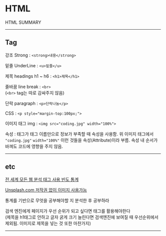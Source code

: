 # HTML

HTML SUMMARY

---
## Tag

강조 Strong : `<strong>내용</strong>`

밑줄 UnderLine : `<u>밑줄</u>`

제목 headings h1 ~ h6 : `<h1>제목</h1>`

줄바꿈 line break : `<br>`  
(`<br>` tag는 따로 감싸주지 않음)

단락 paragraph : `<p>단락나눔</p>`

CSS : `<p style="margin-top:100px;">`

이미지 태그 img : `<img src="coding.jpg" width="100%">`

속성 : 태그가 태그 이름만으로 정보가 부족할 때 속성을 사용함.
위 이미지 태그에서 `"coding.jpg"` `width="100%"` 이런 것들을 속성(Attribute)이라 부름. 속성 내 순서가 바껴도 코드에 영향을 주지 않음.

---
## etc

[전 세계 모든 웹 분석 태그 사용 빈도 통계](https://www.advancedwebranking.com/html)

[Unsplash.com 저작권 없이 이미지 사용가능](https://unsplash.com)

통계를 기반으로 무엇을 공부해야할 지 분석한 후 공부하라

검색 엔진에게 페이지가 우선 순위가 되고 싶다면 태그를 활용해야한다  
(제목을 h1태그로 안하고 글자 굵게 크기 늘린다면 검색엔진에 보여질 때 우선순위에서 제외됨. 이미지로 제목을 넣는 것 또한 마찬가지)

---